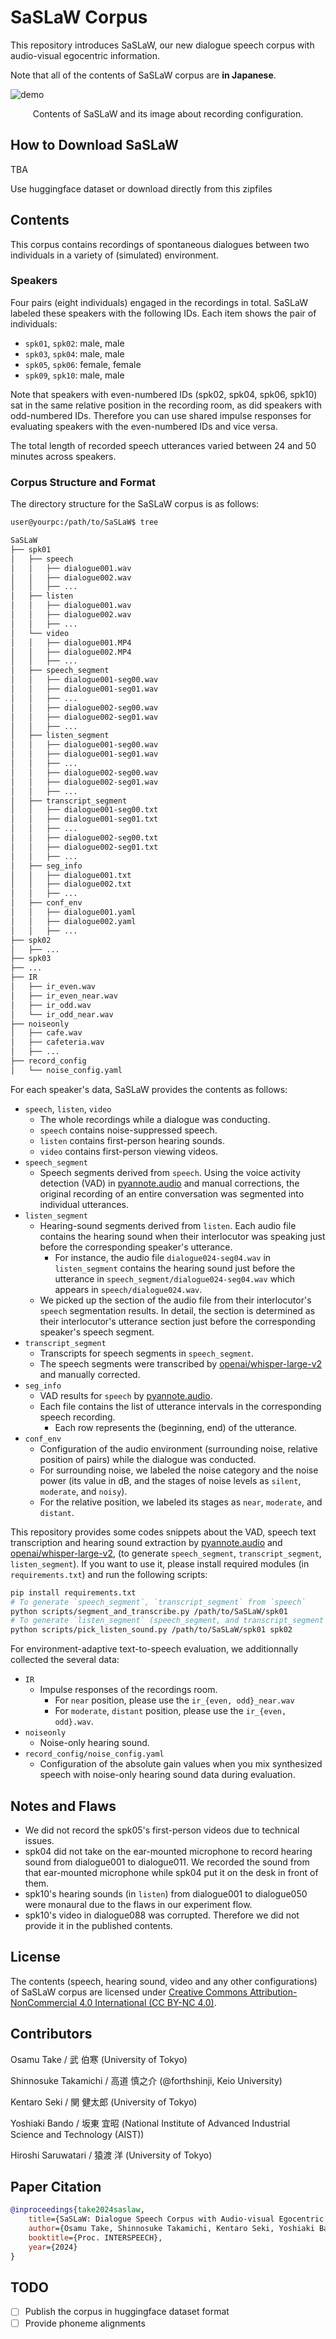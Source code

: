 # SaSLaW Corpus

This repository introduces SaSLaW, our new dialogue speech corpus with audio-visual egocentric information.

Note that all of the contents of SaSLaW corpus are **in Japanese**.

![demo](fig/saslaw-recording-demo.gif)
<div style="text-align: center;">
    Contents of SaSLaW and its image about recording configuration.
</div>

<!-- The corpus name is the abbreviation of "**S**o, what **a**re you **S**peaking, **L**istening, **a**nd **W**atching?" -->

## How to Download SaSLaW

TBA

Use huggingface dataset or download directly from this zipfiles

## Contents

This corpus contains recordings of spontaneous dialogues between two individuals in a variety of (simulated) environment.

### Speakers

Four pairs (eight individuals) engaged in the recordings in total. SaSLaW labeled these speakers with the following IDs. Each item shows the pair of individuals:

- `spk01`, `spk02`: male, male
- `spk03`, `spk04`: male, male
- `spk05`, `spk06`: female, female
- `spk09`, `spk10`: male, male

Note that speakers with even-numbered IDs (spk02, spk04, spk06, spk10) sat in the same relative position in the recording room, as did speakers with odd-numbered IDs. Therefore you can use shared impulse responses for evaluating speakers with the even-numbered IDs and vice versa.

The total length of recorded speech utterances varied between 24 and 50 minutes across speakers.

### Corpus Structure and Format

The directory structure for the SaSLaW corpus is as follows:

```bash
user@yourpc:/path/to/SaSLaW$ tree

SaSLaW
├── spk01
│   ├── speech
│   │   ├── dialogue001.wav
│   │   ├── dialogue002.wav
│   │   ├── ...
│   ├── listen
│   │   ├── dialogue001.wav
│   │   ├── dialogue002.wav
│   │   ├── ...
│   └── video
│   │   ├── dialogue001.MP4
│   │   ├── dialogue002.MP4
│   │   ├── ...
│   ├── speech_segment
│   │   ├── dialogue001-seg00.wav
│   │   ├── dialogue001-seg01.wav
│   │   ├── ...
│   │   ├── dialogue002-seg00.wav
│   │   ├── dialogue002-seg01.wav
│   │   ├── ...
│   ├── listen_segment
│   │   ├── dialogue001-seg00.wav
│   │   ├── dialogue001-seg01.wav
│   │   ├── ...
│   │   ├── dialogue002-seg00.wav
│   │   ├── dialogue002-seg01.wav
│   │   ├── ...
│   ├── transcript_segment
│   │   ├── dialogue001-seg00.txt
│   │   ├── dialogue001-seg01.txt
│   │   ├── ...
│   │   ├── dialogue002-seg00.txt
│   │   ├── dialogue002-seg01.txt
│   │   ├── ...
│   ├── seg_info
│   │   ├── dialogue001.txt
│   │   ├── dialogue002.txt
│   │   ├── ...
│   ├── conf_env
│   │   ├── dialogue001.yaml
│   │   ├── dialogue002.yaml
│   │   ├── ...
├── spk02
│   ├── ...
├── spk03
├── ...
├── IR
│   ├── ir_even.wav
│   ├── ir_even_near.wav
│   ├── ir_odd.wav
│   └── ir_odd_near.wav
├── noiseonly
│   ├── cafe.wav
│   ├── cafeteria.wav
│   ├── ...
├── record_config
│   └── noise_config.yaml
```

For each speaker's data, SaSLaW provides the contents as follows:

- `speech`, `listen`, `video`
  - The whole recordings while a dialogue was conducting.
  - `speech` contains noise-suppressed speech.
  - `listen` contains first-person hearing sounds.
  - `video` contains first-person viewing videos.
- `speech_segment`
  - Speech segments derived from `speech`. Using the voice activity detection (VAD) in [pyannote.audio](https://github.com/pyannote/pyannote-audio) and manual corrections, the original recording of an entire conversation was segmented into individual utterances.
- `listen_segment`
  - Hearing-sound segments derived from `listen`. Each audio file contains the hearing sound when their interlocutor was speaking just before the corresponding speaker's utterance.
    - For instance, the audio file `dialogue024-seg04.wav` in `listen_segment` contains the hearing sound just before the utterance in `speech_segment/dialogue024-seg04.wav` which appears in `speech/dialogue024.wav`.
  - We picked up the section of the audio file from their interlocutor's `speech` segmentation results. In detail, the section is determined as their interlocutor's utterance section just before the corresponding speaker's speech segment.
- `transcript_segment`
  - Transcripts for speech segments in `speech_segment`.
  - The speech segments were transcribed by [openai/whisper-large-v2](https://huggingface.co/openai/whisper-large-v2) and manually corrected.
- `seg_info`
  - VAD results for `speech` by [pyannote.audio](https://github.com/pyannote/pyannote-audio).
  - Each file contains the list of utterance intervals in the corresponding speech recording.
    - Each row represents the (beginning, end) of the utterance.
- `conf_env`
  - Configuration of the audio environment (surrounding noise, relative position of pairs) while the dialogue was conducted.
  - For surrounding noise, we labeled the noise category and the noise power (its value in dB, and the stages of noise levels as `silent`, `moderate`, and `noisy`).
  - For the relative position, we labeled its stages as `near`, `moderate`, and `distant`.

This repository provides some codes snippets about the VAD, speech text transcription and hearing sound extraction by [pyannote.audio](https://github.com/pyannote/pyannote-audio) and [openai/whisper-large-v2](https://huggingface.co/openai/whisper-large-v2), (to generate `speech_segment`, `transcript_segment`, `listen_segment`). If you want to use it, please install required modules (in `requirements.txt`) and run the following scripts:

```bash
pip install requirements.txt
# To generate `speech_segment`, `transcript_segment` from `speech`
python scripts/segment_and_transcribe.py /path/to/SaSLaW/spk01
# To generate `listen_segment` (speech_segment, and transcript_segment required for both of the speaker pair)
python scripts/pick_listen_sound.py /path/to/SaSLaW/spk01 spk02
```

For environment-adaptive text-to-speech evaluation, we additionnally collected the several data:

- `IR`
  - Impulse responses of the recordings room.
    - For `near` position, please use the `ir_{even, odd}_near.wav`
    - For `moderate`, `distant` position, please use the `ir_{even, odd}.wav`.
- `noiseonly`
  - Noise-only hearing sound.
- `record_config/noise_config.yaml`
  - Configuration of the absolute gain values when you mix synthesized speech with noise-only hearing sound data during evaluation.

## Notes and Flaws

- We did not record the spk05's first-person videos due to technical issues.
- spk04 did not take on the ear-mounted microphone to record hearing sound from dialogue001 to dialogue011. We recorded the sound from that ear-mounted microphone while spk04 put it on the desk in front of them.
- spk10's hearing sounds (in `listen`) from dialogue001 to dialogue050 were monaural due to the flaws in our experiment flow.
- spk10's video in dialogue088 was corrupted. Therefore we did not provide it in the published contents.

## License

The contents (speech, hearing sound, video and any other configurations) of SaSLaW corpus are licensed under [Creative Commons Attribution-NonCommercial 4.0 International (CC BY-NC 4.0)](https://creativecommons.org/licenses/by-nc/4.0/).

## Contributors

Osamu Take / 武 伯寒 (University of Tokyo)

Shinnosuke Takamichi / 高道 慎之介 (@forthshinji, Keio University)

Kentaro Seki / 関 健太郎 (University of Tokyo)

Yoshiaki Bando / 坂東 宜昭  (National Institute of Advanced Industrial Science and Technology (AIST))

Hiroshi Saruwatari / 猿渡 洋 (University of Tokyo)

## Paper Citation

```bibtex
@inproceedings{take2024saslaw,
    title={SaSLaW: Dialogue Speech Corpus with Audio-visual Egocentric Information Toward Environment-adaptive Dialogue Speech Synthesis},
    author={Osamu Take, Shinnosuke Takamichi, Kentaro Seki, Yoshiaki Bando, Hiroshi Saruwatari},
    booktitle={Proc. INTERSPEECH},
    year={2024}
}
```

## TODO

- [ ] Publish the corpus in huggingface dataset format
- [ ] Provide phoneme alignments
